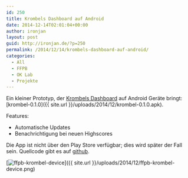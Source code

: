```yaml
---
id: 250
title: Krombels Dashboard auf Android
date: 2014-12-14T02:01:04+00:00
author: ironjan
layout: post
guid: http://ironjan.de/?p=250
permalink: /2014/12/14/krombels-dashboard-auf-android/
categories:
  - All
  - FFPB
  - OK Lab
  - Projekte
---
```

Ein kleiner Prototyp, der [Krombels Dashboard](http://dashing.krombel.de/stats "Krombels Dashboard") auf Android Geräte bringt: [krombel-0.1.0]({{ site.url }}/uploads/2014/12/krombel-0.1.0.apk).

Features:

  * Automatische Updates
  * Benachrichtigung bei neuen Highscores

Die App ist nicht über den Play Store verfügbar; dies wird später der Fall sein. Quellcode gibt es auf [github](https://github.com/codeforpb/ffpb-apps "github Projekte Sammlung").

[<img class="alignnone size-medium wp-image-261" src="/wp-content/uploads/2014/12/ffpb-krombel-device-239x400.png" alt="ffpb-krombel-device" width="239" height="400" srcset="/wp-content/uploads/2014/12/ffpb-krombel-device-239x400.png 239w, http://ironjan.de/wp-content/uploads/2014/12/ffpb-krombel-device-119x200.png 119w, http://ironjan.de/wp-content/uploads/2014/12/ffpb-krombel-device-613x1024.png 613w, http://ironjan.de/wp-content/uploads/2014/12/ffpb-krombel-device-624x1041.png 624w, http://ironjan.de/wp-content/uploads/2014/12/ffpb-krombel-device.png 1195w" sizes="(max-width: 239px) 100vw, 239px" />]({{ site.url }}/uploads/2014/12/ffpb-krombel-device.png)